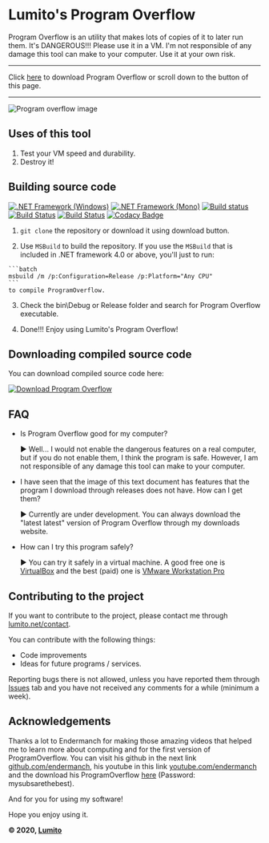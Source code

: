 # Lumito's Program Overflow
Program Overflow is an utility that makes lots of copies of it to later run them. It's DANGEROUS!!! Please use it in a VM.
I'm not responsible of any damage this tool can make to your computer. Use it at your own risk.

---
Click [here](#downloading-compiled-source-code) to download Program Overflow or scroll down to the button of this page.

---

![Program overflow image](https://images.lumito.net/GitHub/ProgramOverflow/2.1/ProgramOverflow2.1.png)

## Uses of this tool
1.  Test your VM speed and durability.
2.  Destroy it!

## Building source code
[![.NET Framework (Windows)](https://github.com/LumitoLuma/ProgramOverflow/workflows/.NET%20Framework%20(Windows)/badge.svg)](https://github.com/LumitoLuma/ProgramOverflow/actions?query=workflow%3A%22.NET+Framework+%28Windows%29%22) [![.NET Framework (Mono)](https://github.com/LumitoLuma/ProgramOverflow/workflows/.NET%20Framework%20(Mono)/badge.svg)](https://github.com/LumitoLuma/ProgramOverflow/actions?query=workflow%3A%22.NET+Framework+%28Mono%29%22) [![Build status](https://ci.appveyor.com/api/projects/status/m84gruif65n8fbbp?svg=true)](https://ci.appveyor.com/project/LumitoLuma/ProgramOverflow) [![Build Status](https://dev.azure.com/LumitoLuma/GitHub/_apis/build/status/LumitoLuma.ProgramOverflow?branchName=master)](https://dev.azure.com/LumitoLuma/GitHub/_build/latest?definitionId=5&branchName=master) [![Build Status](https://travis-ci.com/LumitoLuma/ProgramOverflow.svg?branch=master)](https://travis-ci.com/LumitoLuma/ProgramOverflow) [![Codacy Badge](https://app.codacy.com/project/badge/Grade/9d99250539b2443ba6009accda588d9a)](https://www.codacy.com/manual/LumitoLuma/ProgramOverflow?utm_source=github.com&amp;utm_medium=referral&amp;utm_content=LumitoLuma/ProgramOverflow&amp;utm_campaign=Badge_Grade)

1.  `git clone` the repository or download it using download button.

2.   Use `MSBuild` to build the repository. If you use the `MSBuild` that is included in .NET framework 4.0 or above, you'll just to run:

    ```batch
    msbuild /m /p:Configuration=Release /p:Platform="Any CPU"
    ```
    to compile ProgramOverflow.

3.  Check the bin\Debug or Release folder and search for Program Overflow executable.

4.  Done!!! Enjoy using Lumito's Program Overflow!

## Downloading compiled source code
You can download compiled source code here:

[![Download Program Overflow](https://a.fsdn.com/con/app/sf-download-button)](https://sourceforge.net/projects/programoverflow/files/Binaries/ProgramOverflow1.2.exe/download)

## FAQ

-   Is Program Overflow good for my computer?

    ► Well... I would not enable the dangerous features on a real computer, but if you do not enable them, I think the program is safe. However, I am not responsible of any damage this tool can make to your computer.

-   I have seen that the image of this text document has features that the program I download through releases does not have. How can I get them?

    ► Currently are under development. You can always download the "latest latest" version of Program Overflow through my downloads website.

-   How can I try this program safely?

    ► You can try it safely in a virtual machine. A good free one is [VirtualBox](https://www.virtualbox.org) and the best (paid) one is [VMware Workstation Pro](https://www.vmware.com/products/workstation-pro.html)

## Contributing to the project
If you want to contribute to the project, please contact me through [lumito.net/contact](https://lumito.net/contact).

You can contribute with the following things:

-   Code improvements
-   Ideas for future programs / services.

Reporting bugs there is not allowed, unless you have reported them through [Issues](https://github.com/LumitoLuma/ProgramOverflow/issues) tab and you have not received any comments for a while (minimum a week).

## Acknowledgements
Thanks a lot to Endermanch for making those amazing videos that helped me to learn more about computing and for the first version of ProgramOverflow. You can visit his github in the next link [github.com/endermanch](https://github.com/endermanch), his youtube in this link [youtube.com/endermanch](https://www.youtube.com/endermanch) and the download his ProgramOverflow [here](https://dl.malwat.ch/software/ProgramOverflow.zip) (Password: mysubsarethebest).

And for you for using my software!

Hope you enjoy using it.

**© 2020, [Lumito](https://gh-pages.lumito.net)**
